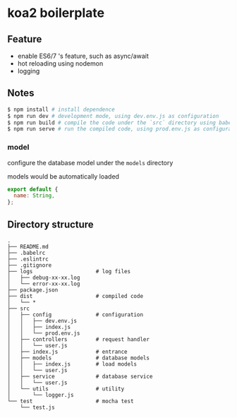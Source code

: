 # koa2 boilerplate

## Feature

- enable ES6/7 's feature, such as async/await
- hot reloading using nodemon
- logging

## Notes

```bash
$ npm install # install dependence
$ npm run dev # development mode, using dev.env.js as configuration
$ npm run build # compile the code under the `src` directory using babel
$ npm run serve # run the compiled code, using prod.env.js as configuration
```

### model

configure the database model under the `models` directory

models would be automatically loaded

```javascript
export default {
  name: String,
};
```

## Directory structure

```
.
├── README.md
├── .babelrc
├── .eslintrc
├── .gitignore
├── logs                    # log files
│   ├── debug-xx-xx.log
│   └── error-xx-xx.log
├── package.json
├── dist                    # compiled code
│   └── *
├── src
│   ├── config              # configuration
│   │   ├── dev.env.js
│   │   ├── index.js
│   │   └── prod.env.js
│   ├── controllers         # request handler
│   │   └── user.js
│   ├── index.js            # entrance
│   ├── models              # database models
│   │   ├── index.js        # load models
│   │   └── user.js
│   ├── service             # database service
│   │   └── user.js
│   └── utils               # utility
│       └── logger.js
└── test                    # mocha test
    └── test.js
```